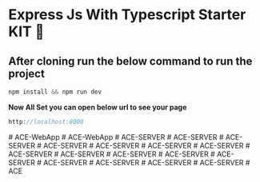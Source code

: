 # Express Js With Typescript Starter KIT 🙌

## After cloning run the below command to run the project

```js
npm install && npm run dev
```

**Now All Set you can open below url to see your page**

```js 
http://localhost:8000
```
#   A C E - W e b A p p  
 #   A C E - W e b A p p  
 #   A C E - S E R V E R  
 #   A C E - S E R V E R  
 #   A C E - S E R V E R  
 #   A C E - S E R V E R  
 #   A C E - S E R V E R  
 #   A C E - S E R V E R  
 #   A C E - S E R V E R  
 #   A C E - S E R V E R  
 #   A C E - S E R V E R  
 #   A C E - S E R V E R  
 #   A C E - S E R V E R  
 #   A C E - S E R V E R  
 #   A C E - S E R V E R  
 #   A C E - S E R V E R  
 #   A C E - S E R V E R  
 #   A C E - S E R V E R  
 #   A C E  
 
